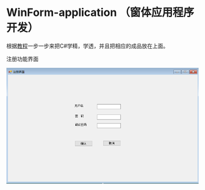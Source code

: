 # WinForm-application （窗体应用程序开发）

根据[教程](http://c.biancheng.net/csharp/10/)一步一步来把C#学精，学透，并且把相应的成品放在上面。

注册功能界面

<img src="Images/Register.png">



